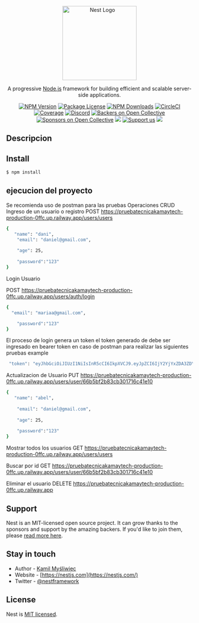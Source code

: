 <p align="center">
  <a href="http://nestjs.com/" target="blank"><img src="https://nestjs.com/img/logo-small.svg" width="200" alt="Nest Logo" /></a>
</p>

[circleci-image]: https://img.shields.io/circleci/build/github/nestjs/nest/master?token=abc123def456
[circleci-url]: https://circleci.com/gh/nestjs/nest

  <p align="center">A progressive <a href="http://nodejs.org" target="_blank">Node.js</a> framework for building efficient and scalable server-side applications.</p>
    <p align="center">
<a href="https://www.npmjs.com/~nestjscore" target="_blank"><img src="https://img.shields.io/npm/v/@nestjs/core.svg" alt="NPM Version" /></a>
<a href="https://www.npmjs.com/~nestjscore" target="_blank"><img src="https://img.shields.io/npm/l/@nestjs/core.svg" alt="Package License" /></a>
<a href="https://www.npmjs.com/~nestjscore" target="_blank"><img src="https://img.shields.io/npm/dm/@nestjs/common.svg" alt="NPM Downloads" /></a>
<a href="https://circleci.com/gh/nestjs/nest" target="_blank"><img src="https://img.shields.io/circleci/build/github/nestjs/nest/master" alt="CircleCI" /></a>
<a href="https://coveralls.io/github/nestjs/nest?branch=master" target="_blank"><img src="https://coveralls.io/repos/github/nestjs/nest/badge.svg?branch=master#9" alt="Coverage" /></a>
<a href="https://discord.gg/G7Qnnhy" target="_blank"><img src="https://img.shields.io/badge/discord-online-brightgreen.svg" alt="Discord"/></a>
<a href="https://opencollective.com/nest#backer" target="_blank"><img src="https://opencollective.com/nest/backers/badge.svg" alt="Backers on Open Collective" /></a>
<a href="https://opencollective.com/nest#sponsor" target="_blank"><img src="https://opencollective.com/nest/sponsors/badge.svg" alt="Sponsors on Open Collective" /></a>
  <a href="https://paypal.me/kamilmysliwiec" target="_blank"><img src="https://img.shields.io/badge/Donate-PayPal-ff3f59.svg"/></a>
    <a href="https://opencollective.com/nest#sponsor"  target="_blank"><img src="https://img.shields.io/badge/Support%20us-Open%20Collective-41B883.svg" alt="Support us"></a>
  <a href="https://twitter.com/nestframework" target="_blank"><img src="https://img.shields.io/twitter/follow/nestframework.svg?style=social&label=Follow"></a>
</p>
  <!--[![Backers on Open Collective](https://opencollective.com/nest/backers/badge.svg)](https://opencollective.com/nest#backer)
  [![Sponsors on Open Collective](https://opencollective.com/nest/sponsors/badge.svg)](https://opencollective.com/nest#sponsor)-->

## Descripcion


## Install

```bash
$ npm install
```

## ejecucion del proyecto
Se  recomienda  uso  de  postman para las  pruebas
Operaciones CRUD
Ingreso de un  usuario  o  registro
POST
https://pruebatecnicakamaytech-production-0ffc.up.railway.app/users/users
```bash
{
   "name": "dani",
    "email": "daniel@gmail.com",
    
    "age": 25,
   
    "password":"123"
}
```
Login Usuario

POST
https://pruebatecnicakamaytech-production-0ffc.up.railway.app/users/auth/login
```bash
{
  "email": "mariaa@gmail.com",

    "password":"123"
}
```
El proceso  de login genera  un token el token  generado de  debe  ser ingresado  en bearer token en caso  de postman para   realizar las  siguientes pruebas
example
```bash
 "token": "eyJhbGciOiJIUzI1NiIsInR5cCI6IkpXVCJ9.eyJpZCI6IjY2YjYxZDA3ZDYyODk1ZjhmZjI0ZjA3MiIsIm5hbWUiOiJhYmVsIiwiaWF0IjoxNzIzMjI3Njk4LCJleHAiOjE3MjMyOTk2OTh9._y5UQ3rEm2ZBXg2XDAtKColYbrXhkXbxZntKTcYtTgE"
```

Actualizacion  de Usuario
PUT
https://pruebatecnicakamaytech-production-0ffc.up.railway.app/users/user/66b5bf2b83cb301716c41e10

```bash
{
   "name": "abel",
  
    "email": "daniel@gmail.com",
    
    "age": 25,
   
    "password":"123"
}
```
Mostrar todos  los usuarios
GET
https://pruebatecnicakamaytech-production-0ffc.up.railway.app/users/users

Buscar  por  id 
GET
https://pruebatecnicakamaytech-production-0ffc.up.railway.app/users/user/66b5bf2b83cb301716c41e10

Eliminar el usuario
DELETE
https://pruebatecnicakamaytech-production-0ffc.up.railway.app
## Support

Nest is an MIT-licensed open source project. It can grow thanks to the sponsors and support by the amazing backers. If you'd like to join them, please [read more here](https://docs.nestjs.com/support).

## Stay in touch

- Author - [Kamil Myśliwiec](https://kamilmysliwiec.com)
- Website - [https://nestjs.com](https://nestjs.com/)
- Twitter - [@nestframework](https://twitter.com/nestframework)

## License

Nest is [MIT licensed](LICENSE).
